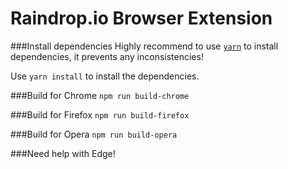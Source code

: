 # Raindrop.io Browser Extension
###Install dependencies
Highly recommend to use [`yarn`](https://yarnpkg.com) to install dependencies, it prevents any inconsistencies! 

Use `yarn install` to install the dependencies.


###Build for Chrome
`npm run build-chrome`

###Build for Firefox
`npm run build-firefox`

###Build for Opera
`npm run build-opera`

###Need help with Edge!
